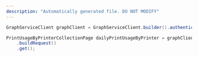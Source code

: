 ```yaml
---
description: "Automatically generated file. DO NOT MODIFY"
---
```

<!-- markdownlint-disable MD041 -->

```java
GraphServiceClient graphClient = GraphServiceClient.builder().authenticationProvider( authProvider ).buildClient();

PrintUsageByPrinterCollectionPage dailyPrintUsageByPrinter = graphClient.print().reports().dailyPrintUsageByPrinter()
    .buildRequest()
    .get();
```
